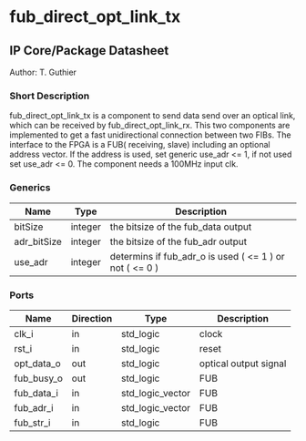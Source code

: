 # fub\_direct\_opt\_link\_tx
## IP Core/Package Datasheet
Author: T. Guthier

### Short Description
fub\_direct\_opt\_link\_tx is a component to send data send over an optical link, which can be received by fub\_direct\_opt\_link\_rx. This two components are implemented to get a fast unidirectional connection between two FIBs. The interface to the FPGA is a FUB( receiving, slave) including an optional address vector. If the address is used, set generic use\_adr <= 1, if not used set use\_adr <= 0. The component needs a 100MHz input clk.


### Generics

| Name        | Type    | Description                                             |
|-------------|---------|---------------------------------------------------------|
| bitSize     | integer | the bitsize of the fub\_data output                      |
| adr\_bitSize | integer | the bitsize of the fub\_adr output                       |
| use\_adr     | integer | determins if fub\_adr\_o is used ( <= 1 ) or not ( <= 0 ) |


### Ports

| Name       | Direction | Type             | Description           |
|------------|-----------|------------------|-----------------------|
| clk\_i      | in        | std\_logic        | clock                 |
| rst\_i      | in        | std\_logic        | reset                 |
| opt\_data\_o | out       | std\_logic        | optical output signal |
| fub\_busy\_o | out       | std\_logic        | FUB                   |
| fub\_data\_i | in        | std\_logic\_vector | FUB                   |
| fub\_adr\_i  | in        | std\_logic\_vector | FUB                   |
| fub\_str\_i  | in        | std\_logic        | FUB                   |



